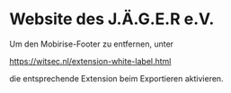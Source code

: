 ﻿# Website des J.Ä.G.E.R e.V.

Um den Mobirise-Footer zu entfernen, unter 

https://witsec.nl/extension-white-label.html

die entsprechende Extension beim Exportieren aktivieren.